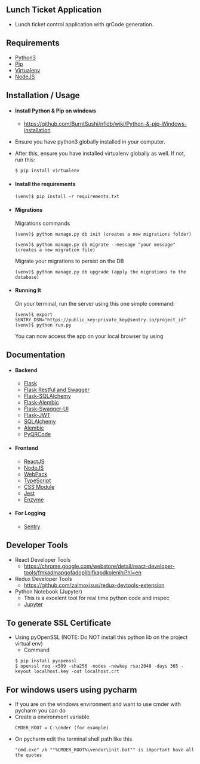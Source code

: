 ## Lunch Ticket Application
* Lunch ticket control application with qrCode generation.

## Requirements
* [Python3](https://www.python.org/)
* [Pip](https://pypi.python.org/pypi/pip)
* [Virtualenv](https://virtualenv.pypa.io/en/stable/)
* [NodeJS](https://nodejs.org/)

## Installation / Usage
* #### Install Python & Pip on windows
    * https://github.com/BurntSushi/nfldb/wiki/Python-&-pip-Windows-installation

* Ensure you have python3 globally installed in your computer.
* After this, ensure you have installed virtualenv globally as well. If not, run this:
    ```
    $ pip install virtualenv
    ```

* #### Install the requirements
    ```
    (venv)$ pip install -r requirements.txt
    ```

* #### Migrations
    Migrations commands
    ```
    (venv)$ python manage.py db init (creates a new migrations folder)
    ```

    ```
    (venv)$ python manage.py db migrate --message "your message" (creates a new migration file)
    ```

    Migrate your migrations to persist on the DB
    ```
    (venv)$ python manage.py db upgrade (apply the migrations to the database)
    ```

* #### Running It
    On your terminal, run the server using this one simple command:
    ```
    (venv)$ export SENTRY_DSN="https://public_key:private_key@sentry.io/project_id"
    (venv)$ python run.py
    ```
    You can now access the app on your local browser by using

## Documentation
* #### Backend
    * [Flask](http://flask.pocoo.org/)
    * [Flask Restful and Swagger](https://github.com/swege/flask-restful-swagger-2.0)
    * [Flask-SQLAlchemy](http://flask-sqlalchemy.pocoo.org/2.3/)
    * [Flask-Alembic](https://flask-alembic.readthedocs.io/en/stable/)
    * [Flask-Swagger-UI](https://github.com/sveint/flask-swagger-ui)
    * [Flask-JWT](https://pythonhosted.org/Flask-JWT/)
    * [SQLAlchemy](https://www.sqlalchemy.org/)
    * [Alembic](https://pypi.python.org/pypi/alembic)
    * [PyQRCode](https://pypi.python.org/pypi/PyQRCode)
* #### Frontend
    * [ReactJS](https://reactjs.org/)
    * [NodeJS](https://nodejs.org/)
    * [WebPack](https://webpack.js.org/)
    * [TypeScript](https://www.typescriptlang.org/)
    * [CSS Module](https://github.com/css-modules/css-modules)
    * [Jest](https://facebook.github.io/jest/)
    * [Enzyme](http://airbnb.io/enzyme/)
* #### For Logging
    * [Sentry](https://sentry.io/)

## Developer Tools
* React Developer Tools
    * https://chrome.google.com/webstore/detail/react-developer-tools/fmkadmapgofadopljbjfkapdkoienihi?hl=en
* Redux Developer Tools
    * https://github.com/zalmoxisus/redux-devtools-extension
* Python Notebook (Jupyter)
    * This is a excelent tool for real time python code and inspec
    * [Jupyter](http://jupyter.org/)

## To generate SSL Certificate
* Using pyOpenSSL (NOTE: Do NOT install this python lib on the project virtual env)
    * Command
    ```
    $ pip install pyopenssl
    $ openssl req -x509 -sha256 -nodes -newkey rsa:2048 -days 365 -keyout localhost.key -out localhost.crt
    ```

## For windows users using pycharm
* If you are on the windows environment and want to use cmder with pycharm you can do
* Create a environment variable
    ```
    CMDER_ROOT = C:\cmder (for example)
    ```
* On pycharm edit the terminal shell path like this
    ```
    "cmd.exe" /k ""%CMDER_ROOT%\vendor\init.bat"" is important have all the quotes
    ```

